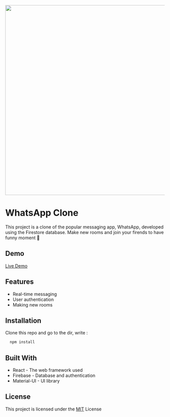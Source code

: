 <p align='center'  >
  <img src='https://s2.uupload.ir/files/giflogowhatsapp_ggs9.gif' width='600' />
</p>

# WhatsApp Clone
This project is a clone of the popular messaging app, WhatsApp, developed using the Firestore database.
Make new rooms and join your firends to have funny moment 📍

## Demo

[Live Demo](https://whatsapp-clone-app-fz.netlify.app/)


## Features

- Real-time messaging
- User authentication
- Making new rooms



## Installation

Clone this repo and go to the dir, write :

```bash
  npm install

```

    
## Built With

- React - The web framework used
- Firebase - Database and authentication
- Material-UI - UI library
## License
This project is licensed under the [MIT](https://choosealicense.com/licenses/mit/) License 


